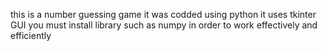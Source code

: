 this is a number guessing game
it was codded using python
it uses tkinter GUI
you must install library such as numpy in order to work effectively and efficiently
